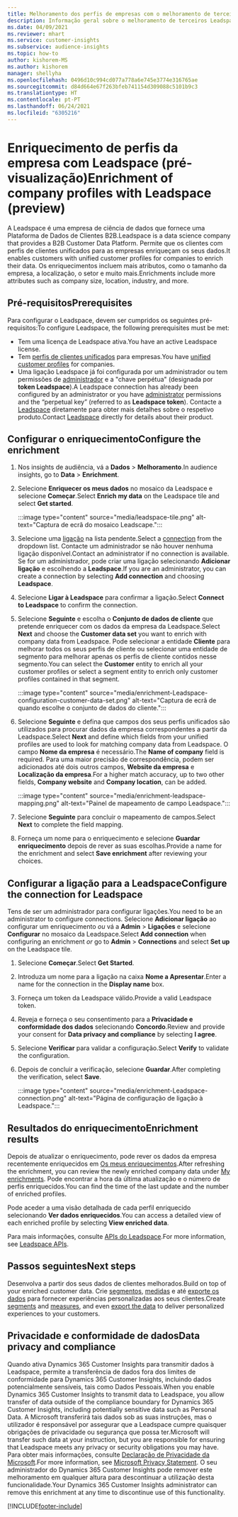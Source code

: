 ```yaml
---
title: Melhoramento dos perfis de empresas com o melhoramento de terceiros Leadspace
description: Informação geral sobre o melhoramento de terceiros Leadspace.
ms.date: 04/09/2021
ms.reviewer: mhart
ms.service: customer-insights
ms.subservice: audience-insights
ms.topic: how-to
author: kishorem-MS
ms.author: kishorem
manager: shellyha
ms.openlocfilehash: 0496d10c994cd077a778a6e745e3774e316765ae
ms.sourcegitcommit: d84d664e67f263bfeb741154d309088c5101b9c3
ms.translationtype: HT
ms.contentlocale: pt-PT
ms.lasthandoff: 06/24/2021
ms.locfileid: "6305216"
---
```

# <a name="enrichment-of-company-profiles-with-leadspace-preview"></a><span data-ttu-id="0fb6e-103">Enriquecimento de perfis da empresa com Leadspace (pré-visualização)</span><span class="sxs-lookup"><span data-stu-id="0fb6e-103">Enrichment of company profiles with Leadspace (preview)</span></span>

<span data-ttu-id="0fb6e-104">A Leadspace é uma empresa de ciência de dados que fornece uma Plataforma de Dados de Clientes B2B.</span><span class="sxs-lookup"><span data-stu-id="0fb6e-104">Leadspace is a data science company that provides a B2B Customer Data Platform.</span></span> <span data-ttu-id="0fb6e-105">Permite que os clientes com perfis de clientes unificados para as empresas enriqueçam os seus dados.</span><span class="sxs-lookup"><span data-stu-id="0fb6e-105">It enables customers with unified customer profiles for companies to enrich their data.</span></span> <span data-ttu-id="0fb6e-106">Os enriquecimentos incluem mais atributos, como o tamanho da empresa, a localização, o setor e muito mais.</span><span class="sxs-lookup"><span data-stu-id="0fb6e-106">Enrichments include more attributes such as company size, location, industry, and more.</span></span>

## <a name="prerequisites"></a><span data-ttu-id="0fb6e-107">Pré-requisitos</span><span class="sxs-lookup"><span data-stu-id="0fb6e-107">Prerequisites</span></span>

<span data-ttu-id="0fb6e-108">Para configurar o Leadspace, devem ser cumpridos os seguintes pré-requisitos:</span><span class="sxs-lookup"><span data-stu-id="0fb6e-108">To configure Leadspace, the following prerequisites must be met:</span></span>

- <span data-ttu-id="0fb6e-109">Tem uma licença de Leadspace ativa.</span><span class="sxs-lookup"><span data-stu-id="0fb6e-109">You have an active Leadspace license.</span></span>
- <span data-ttu-id="0fb6e-110">Tem [perfis de clientes unificados](customer-profiles.md) para empresas.</span><span class="sxs-lookup"><span data-stu-id="0fb6e-110">You have [unified customer profiles](customer-profiles.md) for companies.</span></span>
- <span data-ttu-id="0fb6e-111">Uma ligação Leadspace já foi configurada por um administrador ou tem permissões de [administrador](permissions.md#administrator) e a "chave perpétua" (designada por **token Leadspace**).</span><span class="sxs-lookup"><span data-stu-id="0fb6e-111">A Leadspace connection has already been configured by an administrator or you have [administrator](permissions.md#administrator) permissions and the “perpetual key” (referred to as **Leadspace token**).</span></span> <span data-ttu-id="0fb6e-112">Contacte a [Leadspace](https://www.leadspace.com/products/leadspace-on-demand/) diretamente para obter mais detalhes sobre o respetivo produto.</span><span class="sxs-lookup"><span data-stu-id="0fb6e-112">Contact [Leadspace](https://www.leadspace.com/products/leadspace-on-demand/) directly for details about their product.</span></span>

## <a name="configure-the-enrichment"></a><span data-ttu-id="0fb6e-113">Configurar o enriquecimento</span><span class="sxs-lookup"><span data-stu-id="0fb6e-113">Configure the enrichment</span></span>

1. <span data-ttu-id="0fb6e-114">Nos insights de audiência, vá a **Dados** > **Melhoramento**.</span><span class="sxs-lookup"><span data-stu-id="0fb6e-114">In audience insights, go to **Data** > **Enrichment**.</span></span>

1. <span data-ttu-id="0fb6e-115">Selecione **Enriquecer os meus dados** no mosaico da Leadspace e selecione **Começar**.</span><span class="sxs-lookup"><span data-stu-id="0fb6e-115">Select **Enrich my data** on the Leadspace tile and select **Get started**.</span></span>

   :::image type="content" source="media/leadspace-tile.png" alt-text="Captura de ecrã do mosaico Leadscape.":::

1. <span data-ttu-id="0fb6e-117">Selecione uma [ligação](connections.md) na lista pendente.</span><span class="sxs-lookup"><span data-stu-id="0fb6e-117">Select a [connection](connections.md) from the dropdown list.</span></span> <span data-ttu-id="0fb6e-118">Contacte um administrador se não houver nenhuma ligação disponível.</span><span class="sxs-lookup"><span data-stu-id="0fb6e-118">Contact an administrator if no connection is available.</span></span> <span data-ttu-id="0fb6e-119">Se for um administrador, pode criar uma ligação selecionando **Adicionar ligação** e escolhendo a **Leadspace**.</span><span class="sxs-lookup"><span data-stu-id="0fb6e-119">If you are an administrator, you can create a connection by selecting **Add connection** and choosing **Leadspace**.</span></span> 

1. <span data-ttu-id="0fb6e-120">Selecione **Ligar à Leadspace** para confirmar a ligação.</span><span class="sxs-lookup"><span data-stu-id="0fb6e-120">Select **Connect to Leadspace** to confirm the connection.</span></span>

1. <span data-ttu-id="0fb6e-121">Selecione **Seguinte** e escolha o **Conjunto de dados de cliente** que pretende enriquecer com os dados da empresa da Leadspace.</span><span class="sxs-lookup"><span data-stu-id="0fb6e-121">Select **Next** and choose the **Customer data set** you want to enrich with company data from Leadspace.</span></span> <span data-ttu-id="0fb6e-122">Pode selecionar a entidade **Cliente** para melhorar todos os seus perfis de cliente ou selecionar uma entidade de segmento para melhorar apenas os perfis de cliente contidos nesse segmento.</span><span class="sxs-lookup"><span data-stu-id="0fb6e-122">You can select the **Customer** entity to enrich all your customer profiles or select a segment entity to enrich only customer profiles contained in that segment.</span></span>

    :::image type="content" source="media/enrichment-Leadspace-configuration-customer-data-set.png" alt-text="Captura de ecrã de quando escolhe o conjunto de dados do cliente.":::

1. <span data-ttu-id="0fb6e-124">Selecione **Seguinte** e defina que campos dos seus perfis unificados são utilizados para procurar dados da empresa correspondentes a partir da Leadspace.</span><span class="sxs-lookup"><span data-stu-id="0fb6e-124">Select **Next** and define which fields from your unified profiles are used to look for matching company data from Leadspace.</span></span> <span data-ttu-id="0fb6e-125">O campo **Nome da empresa** é necessário.</span><span class="sxs-lookup"><span data-stu-id="0fb6e-125">The **Name of company** field is required.</span></span> <span data-ttu-id="0fb6e-126">Para uma maior precisão de correspondência, podem ser adicionados até dois outros campos, **Website da empresa** e **Localização da empresa**.</span><span class="sxs-lookup"><span data-stu-id="0fb6e-126">For a higher match accuracy, up to two other fields, **Company website** and **Company location**, can be added.</span></span>

   :::image type="content" source="media/enrichment-leadspace-mapping.png" alt-text="Painel de mapeamento de campo Leadspace.":::

1. <span data-ttu-id="0fb6e-128">Selecione **Seguinte** para concluir o mapeamento de campos.</span><span class="sxs-lookup"><span data-stu-id="0fb6e-128">Select **Next** to complete the field mapping.</span></span>

1. <span data-ttu-id="0fb6e-129">Forneça um nome para o enriquecimento e selecione **Guardar enriquecimento** depois de rever as suas escolhas.</span><span class="sxs-lookup"><span data-stu-id="0fb6e-129">Provide a name for the enrichment and select **Save enrichment** after reviewing your choices.</span></span>


## <a name="configure-the-connection-for-leadspace"></a><span data-ttu-id="0fb6e-130">Configurar a ligação para a Leadspace</span><span class="sxs-lookup"><span data-stu-id="0fb6e-130">Configure the connection for Leadspace</span></span> 

<span data-ttu-id="0fb6e-131">Tens de ser um administrador para configurar ligações.</span><span class="sxs-lookup"><span data-stu-id="0fb6e-131">You need to be an administrator to configure connections.</span></span> <span data-ttu-id="0fb6e-132">Selecione **Adicionar ligação** ao configurar um enriquecimento *ou* vá a **Admin** > **Ligações** e selecione **Configurar** no mosaico da Leadspace.</span><span class="sxs-lookup"><span data-stu-id="0fb6e-132">Select **Add connection** when configuring an enrichment *or* go to **Admin** > **Connections** and select **Set up** on the Leadspace tile.</span></span>

1. <span data-ttu-id="0fb6e-133">Selecione **Começar**.</span><span class="sxs-lookup"><span data-stu-id="0fb6e-133">Select **Get Started**.</span></span> 

1. <span data-ttu-id="0fb6e-134">Introduza um nome para a ligação na caixa **Nome a Apresentar**.</span><span class="sxs-lookup"><span data-stu-id="0fb6e-134">Enter a name for the connection in the **Display name** box.</span></span>

1. <span data-ttu-id="0fb6e-135">Forneça um token da Leadspace válido.</span><span class="sxs-lookup"><span data-stu-id="0fb6e-135">Provide a valid Leadspace token.</span></span>

1. <span data-ttu-id="0fb6e-136">Reveja e forneça o seu consentimento para a **Privacidade e conformidade dos dados** selecionando **Concordo**.</span><span class="sxs-lookup"><span data-stu-id="0fb6e-136">Review and provide your consent for **Data privacy and compliance** by selecting **I agree**.</span></span>

1. <span data-ttu-id="0fb6e-137">Selecione **Verificar** para validar a configuração.</span><span class="sxs-lookup"><span data-stu-id="0fb6e-137">Select **Verify** to validate the configuration.</span></span>

1. <span data-ttu-id="0fb6e-138">Depois de concluir a verificação, selecione **Guardar**.</span><span class="sxs-lookup"><span data-stu-id="0fb6e-138">After completing the verification, select **Save**.</span></span>
   
   :::image type="content" source="media/enrichment-Leadspace-connection.png" alt-text="Página de configuração de ligação à Leadspace.":::

## <a name="enrichment-results"></a><span data-ttu-id="0fb6e-140">Resultados do enriquecimento</span><span class="sxs-lookup"><span data-stu-id="0fb6e-140">Enrichment results</span></span>

<span data-ttu-id="0fb6e-141">Depois de atualizar o enriquecimento, pode rever os dados da empresa recentemente enriquecidos em [Os meus enriquecimentos](enrichment-hub.md).</span><span class="sxs-lookup"><span data-stu-id="0fb6e-141">After refreshing the enrichment, you can review the newly enriched company data under [My enrichments](enrichment-hub.md).</span></span> <span data-ttu-id="0fb6e-142">Pode encontrar a hora da última atualização e o número de perfis enriquecidos.</span><span class="sxs-lookup"><span data-stu-id="0fb6e-142">You can find the time of the last update and the number of enriched profiles.</span></span>

<span data-ttu-id="0fb6e-143">Pode aceder a uma visão detalhada de cada perfil enriquecido selecionando **Ver dados enriquecidos**.</span><span class="sxs-lookup"><span data-stu-id="0fb6e-143">You can access a detailed view of each enriched profile by selecting **View enriched data**.</span></span>

<span data-ttu-id="0fb6e-144">Para mais informações, consulte [APIs do Leadspace](https://support.leadspace.com/hc/en-us/sections/201997649-API).</span><span class="sxs-lookup"><span data-stu-id="0fb6e-144">For more information, see [Leadspace APIs](https://support.leadspace.com/hc/en-us/sections/201997649-API).</span></span>

## <a name="next-steps"></a><span data-ttu-id="0fb6e-145">Passos seguintes</span><span class="sxs-lookup"><span data-stu-id="0fb6e-145">Next steps</span></span>

<span data-ttu-id="0fb6e-146">Desenvolva a partir dos seus dados de clientes melhorados.</span><span class="sxs-lookup"><span data-stu-id="0fb6e-146">Build on top of your enriched customer data.</span></span> <span data-ttu-id="0fb6e-147">Crie [segmentos](segments.md), [medidas](measures.md) e até [exporte os dados](export-destinations.md) para fornecer experiências personalizadas aos seus clientes.</span><span class="sxs-lookup"><span data-stu-id="0fb6e-147">Create [segments](segments.md) and [measures](measures.md), and even [export the data](export-destinations.md) to deliver personalized experiences to your customers.</span></span>

## <a name="data-privacy-and-compliance"></a><span data-ttu-id="0fb6e-148">Privacidade e conformidade de dados</span><span class="sxs-lookup"><span data-stu-id="0fb6e-148">Data privacy and compliance</span></span>

<span data-ttu-id="0fb6e-149">Quando ativa Dynamics 365 Customer Insights para transmitir dados à Leadspace, permite a transferência de dados fora dos limites de conformidade para Dynamics 365 Customer Insights, incluindo dados potencialmente sensíveis, tais como Dados Pessoais.</span><span class="sxs-lookup"><span data-stu-id="0fb6e-149">When you enable Dynamics 365 Customer Insights to transmit data to Leadspace, you allow transfer of data outside of the compliance boundary for Dynamics 365 Customer Insights, including potentially sensitive data such as Personal Data.</span></span> <span data-ttu-id="0fb6e-150">A Microsoft transferirá tais dados sob as suas instruções, mas o utilizador é responsável por assegurar que a Leadspace cumpre quaisquer obrigações de privacidade ou segurança que possa ter.</span><span class="sxs-lookup"><span data-stu-id="0fb6e-150">Microsoft will transfer such data at your instruction, but you are responsible for ensuring that Leadspace meets any privacy or security obligations you may have.</span></span> <span data-ttu-id="0fb6e-151">Para obter mais informações, consulte [Declaração de Privacidade da Microsoft](https://go.microsoft.com/fwlink/?linkid=396732).</span><span class="sxs-lookup"><span data-stu-id="0fb6e-151">For more information, see [Microsoft Privacy Statement](https://go.microsoft.com/fwlink/?linkid=396732).</span></span>
<span data-ttu-id="0fb6e-152">O seu administrador do Dynamics 365 Customer Insights pode remover este melhoramento em qualquer altura para descontinuar a utilização desta funcionalidade.</span><span class="sxs-lookup"><span data-stu-id="0fb6e-152">Your Dynamics 365 Customer Insights administrator can remove this enrichment at any time to discontinue use of this functionality.</span></span>


[!INCLUDE[footer-include](../includes/footer-banner.md)]
